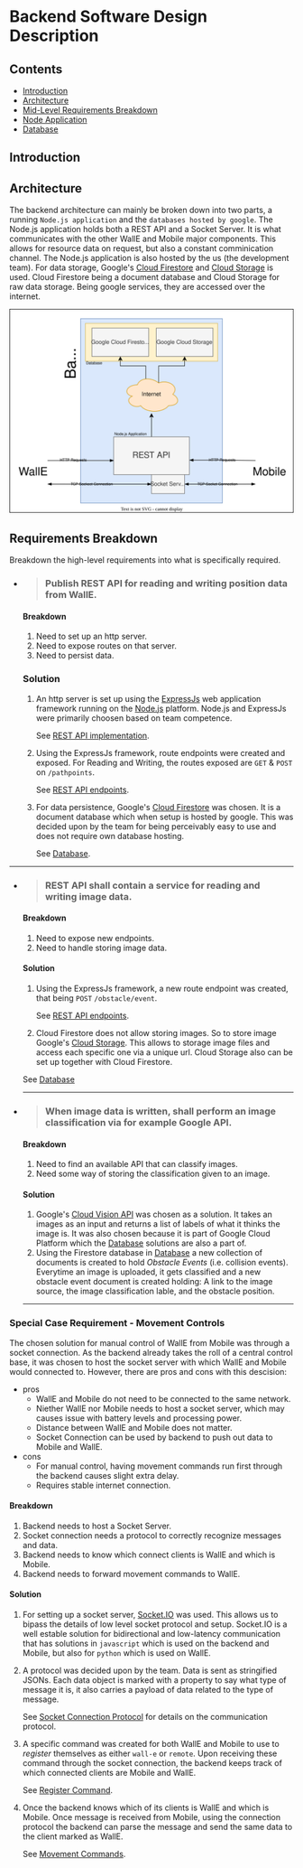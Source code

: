 # Backend Software Design Description

## Contents
* [Introduction](#introduction)
* [Architecture](#architecture)
* [Mid-Level Requirements Breakdown](#mid-level-requirements-breakdown)
* [Node Application](node_application.md)
* [Database](database.md)

## Introduction

## Architecture
The backend architecture can mainly be broken down into two parts, a running `Node.js application` and the `databases hosted by google`. The Node.js application holds both a REST API and a Socket Server. It is what communicates with the other WallE and Mobile major components. This allows for resource data on request, but also a constant comminication channel. The Node.js application is also hosted by the us (the development team). For data storage, Google's [Cloud Firestore](https://firebase.google.com/docs/firestore) and [Cloud Storage](https://cloud.google.com/storage) is used. Cloud Firestore being a document database and Cloud Storage for raw data storage. Being google services, they are accessed over the internet.


![Backend Architecture](../assets/backend_software_design.svg)


## Requirements Breakdown
Breakdown the high-level requirements into what is specifically required. 

* > ### Publish REST API for reading and writing position data from WallE.
  #### Breakdown
  1. Need to set up an http server.
  2. Need to expose routes on that server.
  3. Need to persist data.
  
  ### Solution
  1. An http server is set up using the [ExpressJs](https://expressjs.com/) web application framework running on the [Node.js](https://nodejs.org/en/) platform. Node.js and ExpressJs were primarily choosen based on team competence.
  
     See [REST API implementation]().

  2. Using the ExpressJs framework, route endpoints were created and exposed. For Reading and Writing, the routes exposed are `GET` & `POST` on `/pathpoints`.
      
     See [REST API endpoints]().

  3. For data persistence, Google's [Cloud Firestore](https://firebase.google.com/docs/firestore) was chosen. It is a document database which when setup is hosted by google. This was decided upon by the team for being perceivably easy to use and does not require own database hosting.

      See [Database](database.md).  

---


* > ### REST API shall contain a service for reading and writing image data.
  #### Breakdown
  1. Need to expose new endpoints. 
  2. Need to handle storing image data.

  #### Solution
  1. Using the ExpressJs framework, a new route endpoint was created, that being `POST` `/obstacle/event`.

      See [REST API endpoints]().
  
  2. Cloud Firestore does not allow storing images. So to store image Google's [Cloud Storage](https://cloud.google.com/storage). This allows to storage image files and access each specific one via a unique url. Cloud Storage also can be set up together with Cloud Firestore.

    See [Database](database.md)

  ---


* > ### When image data is written, shall perform an image classification via for example Google API.
  #### Breakdown
  1. Need to find an available API that can classify images.
  2. Need some way of storing the classification given to an image.

  #### Solution
  1. Google's [Cloud Vision API](https://cloud.google.com/vision) was chosen as a solution. It takes an images as an input and returns a list of labels of what it thinks the image is. It was also chosen because it is part of Google Cloud Platform which the [Database](database.md) solutions are also a part of.
  2. Using the Firestore database in [Database](database.md) a new collection of documents is created to hold _Obstacle Events_ (i.e. collision events). Everytime an image is uploaded, it gets classified and a new obstacle event document is created holding: A link to the image source, the image classification lable, and the obstacle position.
  
  ---

### Special Case Requirement - Movement Controls
The chosen solution for manual control of WallE from Mobile was through a socket connection. As the backend already takes the roll of a central control base, it was chosen to host the socket server with which WallE and Mobile would connected to. However, there are pros and cons with this descision:
* pros
  - WallE and Mobile do not need to be connected to the same network.
  - Niether WallE nor Mobile needs to host a socket server, which may causes issue with battery levels and processing power.
  - Distance between WallE and Mobile does not matter.
  - Socket Connection can be used by backend to push out data to Mobile and WallE.
* cons
  - For manual control, having movement commands run first through the backend causes slight extra delay.
  - Requires stable internet connection.

#### Breakdown
1. Backend needs to host a Socket Server.
2. Socket connection needs a protocol to correctly recognize messages and data.
3. Backend needs to know which connect clients is WallE and which is Mobile.
4. Backend needs to forward movement commands to WallE.

#### Solution
1. For setting up a socket server, [Socket.IO](https://socket.io/) was used. This allows us to bipass the details of low level socket protocol and setup. Socket.IO is a well estable solution for bidirectional and low-latency communication that has solutions in `javascript` which is used on the backend and Mobile, but also for `python` which is used on WallE.

2. A protocol was decided upon by the team. Data is sent as stringified JSONs. Each data object is marked with a property to say what type of message it is, it also carries a payload of data related to the type of message. 

   See [Socket Connection Protocol](socket_connection_protocol.md) for details on the communication protocol.

3. A specific command was created for both WallE and Mobile to use to _register_ themselves as either `wall-e` or `remote`. Upon receiving these command through the socket connection, the backend keeps track of which connected clients are Mobile and WallE.

   See [Register Command](socket_connection_protocol.md#register-socket-client).

4. Once the backend knows which of its clients is WallE and which is Mobile. Once message is received from Mobile, using the connection protocol the backend can parse the message and send the same data to the client marked as WallE.

   See [Movement Commands](socket_connection_protocol.md#movement-commands).